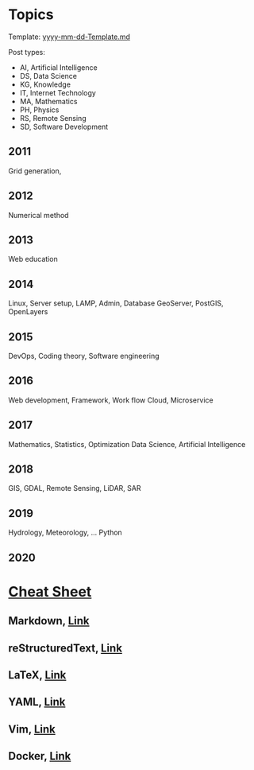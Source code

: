 # Topics

Template: [yyyy-mm-dd-Template.md](/__backup//yyyy-mm-dd-Template.md)

Post types:
- AI, Artificial Intelligence
- DS, Data Science
- KG, Knowledge
- IT, Internet Technology
- MA, Mathematics
- PH, Physics
- RS, Remote Sensing
- SD, Software Development

## 2011

Grid generation,

## 2012

Numerical method

## 2013

Web education

## 2014

Linux, Server setup, LAMP, Admin, Database
GeoServer, PostGIS, OpenLayers

## 2015

DevOps, Coding theory, Software engineering

## 2016

Web development, Framework, Work flow
Cloud, Microservice

## 2017

Mathematics, Statistics, 
Optimization
Data Science, Artificial Intelligence

## 2018

GIS, GDAL, Remote Sensing, LiDAR, SAR

## 2019

Hydrology, Meteorology, ...
Python

## 2020


# [Cheat Sheet](https://lzone.de/cheat-sheet/)

## Markdown, [Link](https://github.com/adam-p/markdown-here/wiki/Markdown-Cheatsheet)

## reStructuredText, [Link](https://github.com/ralsina/rst-cheatsheet/blob/master/rst-cheatsheet.rst)

## LaTeX, [Link](http://tug.ctan.org/info/latex-refsheet/LaTeX_RefSheet.pdf)

## YAML, [Link](https://kapeli.com/cheat_sheets/YAML.docset/Contents/Resources/Documents/index)

## Vim, [Link](https://vim.rtorr.com/)

## Docker, [Link](https://github.com/wsargent/docker-cheat-sheet)

